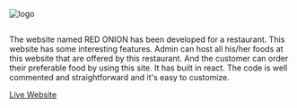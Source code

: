 ![logo](https://www.linkpicture.com/q/logo2_15.png)
##
The website named RED ONION has been developed for a restaurant. This website has some interesting features. Admin can host all his/her foods at this website that are offered by this restaurant. And the customer can order their preferable food by using this site. It has built in react. The code is well commented and straightforward and it's easy to customize.

[Live Website](https://red-onion-rb.netlify.app/)

